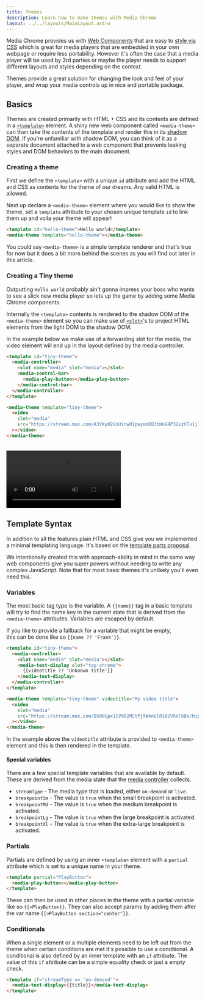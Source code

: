 ```yaml
---
title: Themes
description: Learn how to make themes with Media Chrome
layout: ../../layouts/MainLayout.astro
---
```


Media Chrome provides us with [Web Components](https://developer.mozilla.org/en-US/docs/Web/Web_Components) 
that are easy to [style via CSS](./styling.md) which is great for media players 
that are embedded in your own webpage or require less portability. However it's 
often the case that a media player will be used by 3rd parties or 
maybe the player needs to support different layouts and styles depending on
the context.

Themes provide a great solution for changing the look and feel of your player,
and wrap your media controls up in nice and portable package.

## Basics

Themes are created primarily with HTML + CSS and its contents are defined in a 
[`<template>`](https://developer.mozilla.org/en-US/docs/Web/HTML/Element/template)
element. 
A shiny new web component called `<media-theme>` can then take the contents of
the template and render this in its 
[shadow DOM](https://developer.mozilla.org/en-US/docs/Web/Web_Components/Using_shadow_DOM).
If you're unfamiliar with shadow DOM, you can think of it as a separate
document attached to a web component that prevents leaking styles and DOM behaviors
to the main document.

### Creating a theme

First we define the `<template>` with a unique `id` attribute and add the HTML
and CSS as contents for the theme of our dreams. Any valid HTML is allowed.

Next up declare a `<media-theme>` element where you would like to show the theme,
set a `template` attribute to your chosen unique template `id` to link them up
and voila your theme will appear!


```html
<template id="hello-theme">Hello world</template>
<media-theme template="hello-theme"></media-theme>
```

<template id="hello-theme">Hello world</template>
<blockquote>
  <media-theme template="hello-theme"></media-theme>
</blockquote>

You could say `<media-theme>` is a simple template renderer and that's true for now
but it does a bit more behind the scenes as you will find out later in this article.


### Creating a Tiny theme

Outputting `Hello world` probably ain't gonna impress your boss who wants to see
a slick new media player so lets up the game by adding some Media Chrome
components.

Internally the `<template>` contents is rendered to the shadow DOM of 
the `<media-theme>` element so you can make use of 
[`<slot>`](https://developer.mozilla.org/en-US/docs/Web/HTML/Element/slot)'s
to project HTML elements from the light DOM to the shadow DOM.

In the example below we make use of a forwarding slot for the media, the video
element will end up in the layout defined by the media controller.

```html
<template id="tiny-theme">
  <media-controller>
    <slot name="media" slot="media"></slot>
    <media-control-bar>
      <media-play-button></media-play-button>
    </media-control-bar>
  </media-controller>
</template>

<media-theme template="tiny-theme">
  <video
    slot="media"
    src="https://stream.mux.com/A3VXy02VoUinw01pwyomEO3bHnG4P32xzV7u1j1FSzjNg/high.mp4"
  ></video>
</media-theme>
```

<br>

<template id="tiny-theme">
  <style>
    :host {
      display: inline-block;
      line-height: 0;
    }
  </style>
  <media-controller>
    <slot name="media" slot="media"></slot>
    <media-control-bar>
      <media-play-button></media-play-button>
    </media-control-bar>
  </media-controller>
</template>

<media-theme template="tiny-theme">
  <video
    slot="media"
    src="https://stream.mux.com/A3VXy02VoUinw01pwyomEO3bHnG4P32xzV7u1j1FSzjNg/high.mp4"
  ></video>
</media-theme>


## Template Syntax

In addition to all the features plain HTML and CSS give you we implemented
a minimal templating language. It's based on the 
[template parts proposal](https://github.com/WICG/webcomponents/blob/gh-pages/proposals/Template-Instantiation.md).

We intentionally created this with approach-ability in mind in the same way
web components give you super powers without needing to write any complex JavaScript. 
Note that for most basic themes it's unlikely you'll even need this.


### Variables

The most basic tag type is the variable. A `{{name}}` tag in a basic template 
will try to find the name key in the current state that is derived from 
the `<media-theme>` attributes. Variables are escaped by default.

If you like to provide a fallback for a variable that might be empty,  
this can be done like so `{{name ?? 'Frank'}}`.

```html
<template id="tiny-theme">
  <media-controller>
    <slot name="media" slot="media"></slot>
    <media-text-display slot="top-chrome">
      {{videotitle ?? 'Unknown title'}}
    </media-text-display>
  </media-controller>
</template>

<media-theme template="tiny-theme" videotitle="My video title">
  <video
    slot="media"
    src="https://stream.mux.com/DS00Spx1CV902MCtPj5WknGlR102V5HFkDe/high.mp4"
  ></video>
</media-theme>
```

In the example above the `videotitle` attribute is provided to
`<media-theme>` element and this is then rendered in the template.

#### Special variables

There are a few special template variables that are available by default.
These are derived from the media state that the [media controller](./media-controller) 
collects.

- `streamType` - The media type that is loaded, either `on-demand` or `live`.
- `breakpointSm` - The value is `true` when the small breakpoint is activated.
- `breakpointMd` - The value is `true` when the medium breakpoint is activated.
- `breakpointLg` - The value is `true` when the large breakpoint is activated.
- `breakpointXl` - The value is `true` when the extra-large breakpoint is activated.


### Partials

Partials are defined by using an inner `<template>` element with a 
`partial` attribute which is set to a unique name in your theme.

```html
<template partial="PlayButton">
  <media-play-button></media-play-button>
</template>
```

These can then be used in other places in the theme with a partial variable 
like so `{{>PlayButton}}`. They can also accept params by adding them after 
the var name `{{>PlayButton section="center"}}`.

### Conditionals

When a single element or a multiple elements need to be left out from 
the theme when certain conditions are met it's possible to use a conditional. 
A conditional is also defined by an inner template with an `if` attribute. 
The value of this `if` attribute can be a simple equality check or just a empty check.

```html
<template if="streamType == 'on-demand'">
  <media-text-display>{{title}}</media-text-display>
</template>
```

